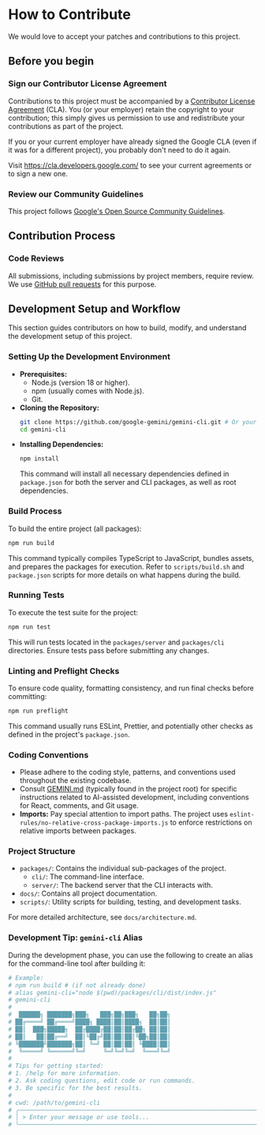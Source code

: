 # How to Contribute

We would love to accept your patches and contributions to this project.

## Before you begin

### Sign our Contributor License Agreement

Contributions to this project must be accompanied by a
[Contributor License Agreement](https://cla.developers.google.com/about) (CLA).
You (or your employer) retain the copyright to your contribution; this simply
gives us permission to use and redistribute your contributions as part of the
project.

If you or your current employer have already signed the Google CLA (even if it
was for a different project), you probably don't need to do it again.

Visit <https://cla.developers.google.com/> to see your current agreements or to
sign a new one.

### Review our Community Guidelines

This project follows [Google's Open Source Community
Guidelines](https://opensource.google/conduct/).

## Contribution Process

### Code Reviews

All submissions, including submissions by project members, require review. We
use [GitHub pull requests](https://docs.github.com/articles/about-pull-requests)
for this purpose.

## Development Setup and Workflow

This section guides contributors on how to build, modify, and understand the development setup of this project.

### Setting Up the Development Environment

- **Prerequisites:**
  - Node.js (version 18 or higher).
  - npm (usually comes with Node.js).
  - Git.
- **Cloning the Repository:**
  ```bash
  git clone https://github.com/google-gemini/gemini-cli.git # Or your fork's URL
  cd gemini-cli
  ```
- **Installing Dependencies:**
  ```bash
  npm install
  ```
  This command will install all necessary dependencies defined in `package.json` for both the server and CLI packages, as well as root dependencies.

### Build Process

To build the entire project (all packages):

```bash
npm run build
```

This command typically compiles TypeScript to JavaScript, bundles assets, and prepares the packages for execution. Refer to `scripts/build.sh` and `package.json` scripts for more details on what happens during the build.

### Running Tests

To execute the test suite for the project:

```bash
npm run test
```

This will run tests located in the `packages/server` and `packages/cli` directories. Ensure tests pass before submitting any changes.

### Linting and Preflight Checks

To ensure code quality, formatting consistency, and run final checks before committing:

```bash
npm run preflight
```

This command usually runs ESLint, Prettier, and potentially other checks as defined in the project's `package.json`.

### Coding Conventions

- Please adhere to the coding style, patterns, and conventions used throughout the existing codebase.
- Consult [GEMINI.md](https://github.com/google-gemini/gemini-cli/blob/main/GEMINI.md) (typically found in the project root) for specific instructions related to AI-assisted development, including conventions for React, comments, and Git usage.
- **Imports:** Pay special attention to import paths. The project uses `eslint-rules/no-relative-cross-package-imports.js` to enforce restrictions on relative imports between packages.

### Project Structure

- `packages/`: Contains the individual sub-packages of the project.
  - `cli/`: The command-line interface.
  - `server/`: The backend server that the CLI interacts with.
- `docs/`: Contains all project documentation.
- `scripts/`: Utility scripts for building, testing, and development tasks.

For more detailed architecture, see `docs/architecture.md`.

### Development Tip: `gemini-cli` Alias

During the development phase, you can use the following to create an alias for the command-line tool after building it:

```bash
# Example:
# npm run build # (if not already done)
# alias gemini-cli="node $(pwd)/packages/cli/dist/index.js"
# gemini-cli
#
#  ██████╗ ███████╗███╗   ███╗██╗███╗   ██╗██╗
# ██╔════╝ ██╔════╝████╗ ████║██║████╗  ██║██║
# ██║  ███╗█████╗  ██╔████╔██║██║██╔██╗ ██║██║
# ██║   ██║██╔══╝  ██║╚██╔╝██║██║██║╚██╗██║██║
# ╚███████╝███████╗██║ ╚═╝ ██║██║██║ ╚████║██║
#  ╚═════╝ ╚══════╝╚═╝     ╚═╝╚═╝╚═╝  ╚═══╝╚═╝
#
# Tips for getting started:
# 1. /help for more information.
# 2. Ask coding questions, edit code or run commands.
# 3. Be specific for the best results.
#
# cwd: /path/to/gemini-cli
# ╭────────────────────────────────────────────────────────────────────────────────────────────────────────────────────╮
# │ > Enter your message or use tools...                                                                               │
# ╰───────────────────────────────────────────────────────────────────────────────────────────���────────────────────────╯
```
